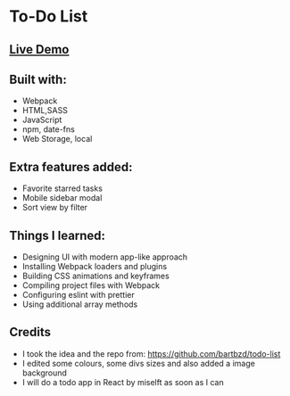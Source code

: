 # To-Do List

## [Live Demo](url)

## Built with:

- Webpack
- HTML,SASS
- JavaScript
- npm, date-fns
- Web Storage, local

## Extra features added:

- Favorite starred tasks
- Mobile sidebar modal
- Sort view by filter

## Things I learned:

- Designing UI with modern app-like approach
- Installing Webpack loaders and plugins
- Building CSS animations and keyframes
- Compiling project files with Webpack
- Configuring eslint with prettier
- Using additional array methods

## Credits

- I took the idea and the repo from: https://github.com/bartbzd/todo-list
- I edited some colours, some divs sizes and also added a image background
- I will do a todo app in React by miselft as soon as I can

